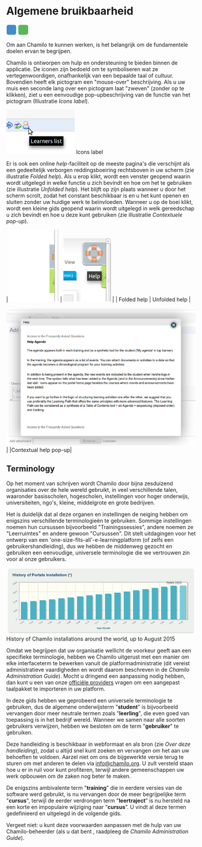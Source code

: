 # Algemene bruikbaarheid

![](../../.gitbook/assets/images20%20%282%29.png) ![](../../.gitbook/assets/images23%20%282%29.png)

Om aan Chamilo te kunnen werken, is het belangrijk om de fundamentele doelen ervan te begrijpen.

Chamilo is ontworpen om hulp en ondersteuning te bieden binnen de applicatie. De iconen zijn bedoeld om te symboliseren wat ze vertegenwoordigen, onafhankelijk van een bepaalde taal of cultuur. Bovendien heeft elk pictogram een "mouse-over" beschrijving. Als u uw muis een seconde lang over een pictogram laat "zweven" \(zonder op te klikken\), ziet u een eenvoudige pop-upbeschrijving van de functie van het pictogram \(Illustratie _Icons label_\).

![](../../.gitbook/assets/images2%20%282%29.png) Icons label

Er is ook een online _help_-faciliteit op de meeste pagina's die verschijnt als een gedeeltelijk verborgen reddingsboeiring rechtsboven in uw scherm \(zie illustratie _Folded help_\). Als u erop klikt, wordt een venster geopend waarin wordt uitgelegd in welke functie u zich bevindt en hoe om het te gebruiken \(zie illustratie _Unfolded help_\). Het blijft op zijn plaats wanneer u door het scherm scrolt, zodat het constant beschikbaar is en u het kunt openen en sluiten zonder uw huidige werk te beïnvloeden. Wanneer u op de boei klikt, wordt een kleine gids geopend waarin wordt uitgelegd in welk gereedschap u zich bevindt en hoe u deze kunt gebruiken \(zie illustratie _Contextuele pop-up_\).

\| ![](../../.gitbook/assets/images3%20%282%29.png) \| ![](../../.gitbook/assets/illustration_4.png) \| \| Folded help \| Unfolded help \|

![](../../.gitbook/assets/images5%20%282%29.png)\| \|Contextual help pop-up\|

## Terminology <a id="terminology"></a>

Op het moment van schrijven wordt Chamilo door bijna zesduizend organisaties over de hele wereld gebruikt, in veel verschillende talen, waaronder basisscholen, hogescholen, instellingen voor hoger onderwijs, universiteiten, ngo's, kleine, middelgrote en grote bedrijven.

Het is duidelijk dat al deze organen en instellingen de neiging hebben om enigszins verschillende terminologieën te gebruiken. Sommige instellingen noemen hun cursussen bijvoorbeeld "Trainingssessies", andere noemen ze "Leerruimtes" en andere gewoon "Cursussen". Dit stelt uitdagingen voor het ontwerp van een 'one-size-fits-all'-e-learningplatform \(of zelfs een gebruikershandleiding\), dus we hebben de middenweg gezocht en gebruiken een eenvoudige, universele terminologie die we vertrouwen zin voor al onze gebruikers.

![](../../.gitbook/assets/images4%20%281%29.png) History of Chamilo installations around the world, up to August 2015

Omdat we begrijpen dat uw organisatie wellicht de voorkeur geeft aan een specifieke terminologie, hebben we Chamilo uitgerust met een manier om elke interfaceterm te bewerken vanuit de platformadministratie \(dit vereist administratieve vaardigheden en wordt daarom beschreven in de _Chamilo Administration Guide_\). Mocht u dringend een aanpassing nodig hebben, dan kunt u een van onze [officiële providers](http://www.chamilo.org/en/providers) vragen om een aangepast taalpakket te importeren in uw platform.

In deze gids hebben we geprobeerd een universele terminologie te gebruiken, dus de algemene onderwijsterm &quot;**student**&quot; is bijvoorbeeld vervangen door meer neutrale termen zoals &quot;**leerling**&quot;, die even goed van toepassing is in het bedrijf wereld. Wanneer we samen naar alle soorten gebruikers verwijzen, hebben we besloten om de term &quot;**gebruiker**&quot; te gebruiken.

Deze handleiding is beschikbaar in webformaat en als bron \(zie _Over deze handleiding_\), zodat u altijd snel kunt zoeken en vervangen om het aan uw behoeften te voldoen. Aarzel niet om ons de bijgewerkte versie terug te sturen om met anderen te delen via info@chamilo.org. U zult versteld staan hoe u er in ruil voor kunt profiteren, terwijl andere gemeenschappen uw werk opbouwen om de zaken nog beter te maken.

De enigszins ambivalente term &quot;**training**&quot; die in eerdere versies van de software werd gebruikt, is nu vervangen door de meer begrijpelijke term &quot;**cursus**&quot;, terwijl de eerder verdrongen term &quot;**leertraject**” is nu hersteld na een korte en impopulaire wijziging naar “**cursus**”. U vindt al deze termen gedefinieerd en uitgelegd in de volgende gids.

Vergeet niet: u kunt deze voorwaarden aanpassen met de hulp van uw Chamilo-beheerder \(als u dat bent , raadpleeg de _Chamilo Administration Guide_\).

